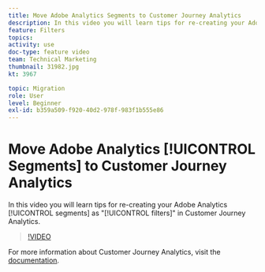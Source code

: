 ```yaml
---
title: Move Adobe Analytics Segments to Customer Journey Analytics
description: In this video you will learn tips for re-creating your Adobe Analytics segments as "filters" in Customer Journey Analytics.
feature: Filters
topics: 
activity: use
doc-type: feature video
team: Technical Marketing
thumbnail: 31982.jpg
kt: 3967

topic: Migration
role: User
level: Beginner
exl-id: b359a509-f920-40d2-978f-983f1b555e86
---
```

# Move Adobe Analytics [!UICONTROL Segments] to Customer Journey Analytics

In this video you will learn tips for re-creating your Adobe Analytics [!UICONTROL segments] as "[!UICONTROL filters]" in Customer Journey Analytics.

>[!VIDEO](https://video.tv.adobe.com/v/31982/?quality=12)

For more information about Customer Journey Analytics, visit the [documentation](https://experienceleague.adobe.com/docs/analytics-platform/using/cja-landing.html).
